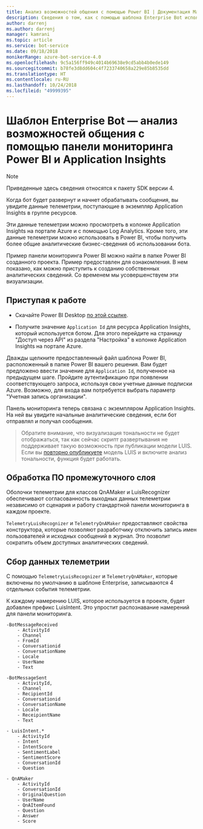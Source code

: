 ```yaml
---
title: Анализ возможностей общения с помощью Power BI | Документация Майкрософт
description: Сведения о том, как с помощью шаблона Enterprise Bot использовать Application Insights, чтобы получать аналитические сведения из Power BI.
author: darrenj
ms.author: darrenj
manager: kamrani
ms.topic: article
ms.service: bot-service
ms.date: 09/18/2018
monikerRange: azure-bot-service-4.0
ms.openlocfilehash: 9c5a156ff949c4014b69638e9cd5abb4b0ede149
ms.sourcegitcommit: b78fe3d8dd604c4f7233740658a229e85b8535dd
ms.translationtype: HT
ms.contentlocale: ru-RU
ms.lasthandoff: 10/24/2018
ms.locfileid: "49999395"
---
```

# <a name="enterprise-bot-template---conversational-analytics-using-powerbi-dashboard-and-application-insights"></a>Шаблон Enterprise Bot — анализ возможностей общения с помощью панели мониторинга Power BI и Application Insights

> [!NOTE]
> Приведенные здесь сведения относятся к пакету SDK версии 4. 

Когда бот будет развернут и начнет обрабатывать сообщения, вы увидите данные телеметрии, поступающие в экземпляр Application Insights в группе ресурсов. 

Эти данные телеметрии можно просмотреть в колонке Application Insights на портале Azure и с помощью Log Analytics. Кроме того, эти данные телеметрии можно использовать в Power BI, чтобы получить более общие аналитические бизнес-сведения об использовании бота.

Пример панели мониторинга Power BI можно найти в папке Power BI созданного проекта. Пример предоставлен для ознакомления. В нем показано, как можно приступить к созданию собственных аналитических сведений. Со временем мы усовершенствуем эти визуализации. 

## <a name="getting-started"></a>Приступая к работе

- Скачайте Power BI Desktop [по этой ссылке](https://powerbi.microsoft.com/en-us/desktop/).
 
- Получите значение ```Application Id``` для ресурса Application Insights, который используется ботом. Для этого перейдите на страницу "Доступ через API" из раздела "Настройка" в колонке Application Insights на портале Azure.

Дважды щелкните предоставленный файл шаблона Power BI, расположенный в папке Power BI вашего решения. Вам будет предложено ввести значение для ```Application Id```, полученное на предыдущем шаге. Пройдите аутентификацию при появлении соответствующего запроса, используя свои учетные данные подписки Azure. Возможно, для входа вам потребуется выбрать параметр "Учетная запись организации".

Панель мониторинга теперь связана с экземпляром Application Insights. На ней вы увидите начальные аналитические сведения, если бот отправлял и получал сообщения.

>Обратите внимание, что визуализация тональности не будет отображаться, так как сейчас скрипт развертывания не поддерживает такую возможность при публикации модели LUIS. Если вы [повторно опубликуете](https://docs.microsoft.com/en-us/azure/cognitive-services/luis/luis-how-to-publish-app) модель LUIS и включите анализ тональности, функция будет работать.

## <a name="middleware-processing"></a>Обработка ПО промежуточного слоя

Оболочки телеметрии для классов QnAMaker и LuisRecognizer обеспечивают согласованность выходных данных телеметрии независимо от сценария и работу стандартной панели мониторинга в каждом проекте.

```TelemetryLuisRecognizer``` и ```TelemetryQnAMaker``` предоставляют свойства конструктора, которые позволяют разработчику отключить запись имен пользователей и исходных сообщений в журнал. Это позволит сократить объем доступных аналитических сведений.

## <a name="telemetry-captured"></a>Сбор данных телеметрии

С помощью ```TelemetryLuisRecognizer``` и ```TelemetryQnAMaker```, которые включены по умолчанию в шаблоне Enterprise, записываются 4 отдельных события телеметрии. 

К каждому намерению LUIS, которое используется в проекте, будет добавлен префикс LuisIntent. Это упростит распознавание намерений для панели мониторинга.

```
-BotMessageReceived
    - ActivityId
    - Channel
    - FromId
    - Conversationid
    - ConversationName
    - Locale
    - UserName
    - Text
```
  
```
-BotMessageSent
    - ActivityId,
    - Channel
    - RecipientId
    - Conversationid
    - ConversationName
    - Locale
    - ReceipientName
    - Text
```

```
- LuisIntent.*
    - ActivityId
    - Intent
    - IntentScore
    - SentimentLabel
    - SentimentScore
    - ConversationId
    - Question
```

```
- QnAMaker
    - ActivityId
    - ConversationId
    - OriginalQuestion
    - UserName
    - QnAItemFound
    - Question
    - Answer
    - Score
```